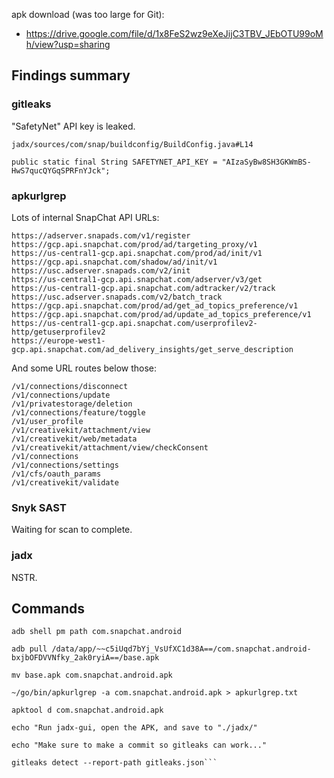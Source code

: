 
apk download (was too large for Git):
- https://drive.google.com/file/d/1x8FeS2wz9eXeJijC3TBV_JEbOTU99oMh/view?usp=sharing

## Findings summary

### gitleaks

"SafetyNet" API key is leaked.

```
jadx/sources/com/snap/buildconfig/BuildConfig.java#L14

public static final String SAFETYNET_API_KEY = "AIzaSyBw8SH3GKWmBS-HwS7qucQYGqSPRFnYJck";
```

### apkurlgrep

Lots of internal SnapChat API URLs:

```
https://adserver.snapads.com/v1/register
https://gcp.api.snapchat.com/prod/ad/targeting_proxy/v1
https://us-central1-gcp.api.snapchat.com/prod/ad/init/v1
https://gcp.api.snapchat.com/shadow/ad/init/v1
https://usc.adserver.snapads.com/v2/init
https://us-central1-gcp.api.snapchat.com/adserver/v3/get
https://us-central1-gcp.api.snapchat.com/adtracker/v2/track
https://usc.adserver.snapads.com/v2/batch_track
https://gcp.api.snapchat.com/prod/ad/get_ad_topics_preference/v1
https://gcp.api.snapchat.com/prod/ad/update_ad_topics_preference/v1
https://us-central1-gcp.api.snapchat.com/userprofilev2-http/getuserprofilev2
https://europe-west1-gcp.api.snapchat.com/ad_delivery_insights/get_serve_description
```

And some URL routes below those:

```
/v1/connections/disconnect
/v1/connections/update
/v1/privatestorage/deletion
/v1/connections/feature/toggle
/v1/user_profile
/v1/creativekit/attachment/view
/v1/creativekit/web/metadata
/v1/creativekit/attachment/view/checkConsent
/v1/connections
/v1/connections/settings
/v1/cfs/oauth_params
/v1/creativekit/validate
```

### Snyk SAST

Waiting for scan to complete.

### jadx

NSTR.

## Commands

```
adb shell pm path com.snapchat.android

adb pull /data/app/~~c5iUqd7bYj_VsUfXC1d38A==/com.snapchat.android-bxjbOFDVVNfky_2ak0ryiA==/base.apk

mv base.apk com.snapchat.android.apk

~/go/bin/apkurlgrep -a com.snapchat.android.apk > apkurlgrep.txt

apktool d com.snapchat.android.apk

echo "Run jadx-gui, open the APK, and save to "./jadx/"

echo "Make sure to make a commit so gitleaks can work..."

gitleaks detect --report-path gitleaks.json```
